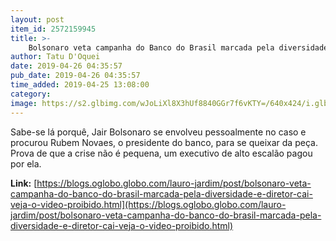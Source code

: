 ```yaml
---
layout: post
item_id: 2572159945
title: >-
    Bolsonaro veta campanha do Banco do Brasil marcada pela diversidade e diretor cai — veja o vídeo proibido
author: Tatu D'Oquei
date: 2019-04-26 04:35:57
pub_date: 2019-04-26 04:35:57
time_added: 2019-04-25 13:08:00
category: 
image: https://s2.glbimg.com/wJoLiXl8X3hUf8840GGr7f6vKTY=/640x424/i.glbimg.com/og/ig/infoglobo1/f/original/2019/04/25/1.jpg
---
```


Sabe-se lá porquê, Jair Bolsonaro se envolveu pessoalmente no caso e procurou Rubem Novaes, o presidente do banco, para se queixar da peça. Prova de que a crise não é pequena, um executivo de alto escalão pagou por ela.

**Link:** [https://blogs.oglobo.globo.com/lauro-jardim/post/bolsonaro-veta-campanha-do-banco-do-brasil-marcada-pela-diversidade-e-diretor-cai-veja-o-video-proibido.html](https://blogs.oglobo.globo.com/lauro-jardim/post/bolsonaro-veta-campanha-do-banco-do-brasil-marcada-pela-diversidade-e-diretor-cai-veja-o-video-proibido.html)

